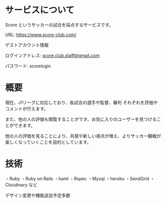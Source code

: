# サービスについて
Score というサッカーの試合を採点するサービスです。

URL: https://www.score-club.com/

ゲストアカウント情報

ログインアドレス: score.club.staff@gmail.com

パスワード: scorelogin

# 概要
現在、J1リーグに対応しており、各試合の選手や監督、審判
それぞれを評価やコメントが行えます。

また、他の人の評価も閲覧することができ、お気に入りのユーザーを見つけることができます。

他の人の評価を見ることにより、共感や新しい視点が増え、よりサッカー観戦が楽しくなっていくことを目的としています。

# 技術
・Ruby
・Ruby on Rails
・haml
・Rspec
・Mysql
・heroku
・SendGrid
・Cloudinary
など

デザイン変更や機能追加予定多数
